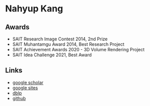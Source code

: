 # Nahyup Kang

## Awards

* SAIT Research Image Contest 2014, 2nd Prize
* SAIT Muhantamgu Award 2014, Best Research Project
* SAIT Achievement Awards 2020 - 3D Volume Rendering Project
* SAIT Idea Challenge 2021, Best Award

## Links

* [google scholar](https://scholar.google.co.kr/citations?user=ob6L7lAAAAAJ&hl=ko)
* [google sites](https://sites.google.com/site/nhkang/)
* [dblp](https://dblp.org/pid/47/5353.html)
* [github](https://github.com/nahyup)
